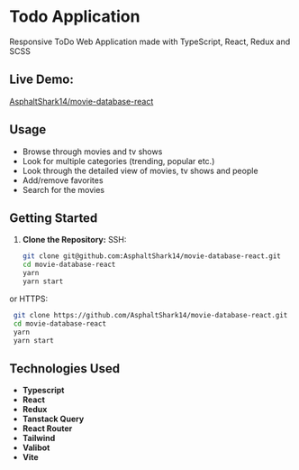 # Todo Application

Responsive ToDo Web Application made with TypeScript, React, Redux and SCSS

## Live Demo:
[AsphaltShark14/movie-database-react](https://superb-cupcake-ecb463.netlify.app/)

## Usage

- Browse through movies and tv shows
- Look for multiple categories (trending, popular etc.)
- Look through the detailed view of movies, tv shows and people
- Add/remove favorites
- Search for the movies

## Getting Started

1. **Clone the Repository:**
  SSH:
   ```bash
   git clone git@github.com:AsphaltShark14/movie-database-react.git
   cd movie-database-react
   yarn
   yarn start
   ```
  or HTTPS:
  ```bash
   git clone https://github.com/AsphaltShark14/movie-database-react.git
   cd movie-database-react
   yarn
   yarn start
  ```

## Technologies Used

- **Typescript**
- **React**
- **Redux**
- **Tanstack Query**
- **React Router**
- **Tailwind**  
- **Valibot**
- **Vite**
